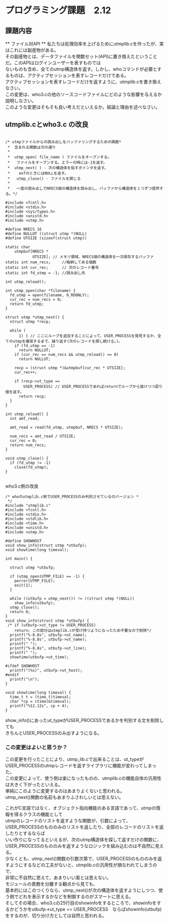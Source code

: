 # プログラミング課題　2.12  
  
## 課題内容  
** ファイル対API ** 私たちは処理効率を上げるためにutmplib.cを作ったが、実はこれには副産物がある。  
その副産物とは、データファイルを関数セット(API)に置き換えたということだ。このAPIはログインユーザーを表すものでは  
ないものも含め、全てのutmp構造体を返す。しかし、whoコマンドが必要とするものは、アクティブセッションを表すレコードだけである。  
アクティブセッションを表すレコードだけを返すように、utmplib.cを書き換えなさい。  
この変更は、who3.cの他のソースコードファイルにどのような影響を与えるか説明しなさい。  
このような変更はそもそも良い考えだといえるか。結論と理由を述べなさい。  
  
## utmplib.cとwho3.c の改良  
  
```  
  
/* utmpファイルからの読み出しをバッファリングするための関数*  
 *  含まれる関数は次の通り  
 *  
 *  utmp_open( file_name ) ファイルをオープンする。  
 *   ファイルをオープンする。エラーの時には-1を返す。  
 *  utmp_next( ) - 次の構造体を指すポインタを返す。  
 *    eofのときにはNULLを返す。  
 *   utmp_close() - ファイルを閉じる  
 *  
 *   一度の読み出しでNRECS個の構造体を読み出し、バッファから構造体を１つずつ提供する。*/  
  
#include <fcntl.h>  
#include <stdio.h>  
#include <sys/types.h>  
#include <unistd.h>  
#include <utmp.h>  
  
#define NRECS 16  
#define NULLUT ((struct utmp *)NULL)  
#define UTSIZE (sizeof(struct utmp))  
  
static char  
    utmpbuf[NRECS *  
            UTSIZE]; // メモリ領域、NRECS個の構造体を一次保存するバッファ  
static int num_recs;     //格納してある個数  
static int cur_rec;      // 次のレコード番号  
static int fd_utmp = -1; //読み出し先  
  
int utmp_reload();  
  
int utmp_open(char *filename) {  
  fd_utmp = open(filename, O_RDONLY);  
  cur_rec = num_recs = 0;  
  return fd_utmp;  
}  
  
struct utmp *utmp_next() {  
  struct utmp *recp;  
  
  while (  
      1) { // ここにループを追加することによって、USER_PROCESSを発見するか、全てのutmpを確保するまで、繰り返す(次のレコードを探し続ける。)。  
    if (fd_utmp == -1)  
      return NULLUT;  
    if (cur_rec == num_recs && utmp_reload() == 0)  
      return NULLUT;  
  
    recp = (struct utmp *)&utmpbuf[cur_rec * UTSIZE];  
    cur_rec++;  
  
    if (recp->ut_type ==  
        USER_PROCESS) // USER_PROCESSであればreturnでループから抜けつつ戻り値を返す。  
      return recp;  
  }  
}  
  
int utmp_reload() {  
  int amt_read;  
  
  amt_read = read(fd_utmp, utmpbuf, NRECS * UTSIZE);  
  
  num_recs = amt_read / UTSIZE;  
  cur_rec = 0;  
  return num_recs;  
}  
  
void utmp_close() {  
  if (fd_utmp != -1)  
    close(fd_utmp);  
}  
  
```  
  
who3.c側の改良  
  
```  
/* whoのutmplib.c側でUSER_PROCESSのみ判別させているのバージョン *  
 */  
#include "utmplib.c"  
#include <fcntl.h>  
#include <stdio.h>  
#include <stdlib.h>  
#include <time.h>  
#include <unistd.h>  
#include <utmp.h>  
  
#define SHOWHOST  
void show_info(struct utmp *utbufp);  
void showtime(long timeval);  
  
int main() {  
  
  struct utmp *utbufp;  
  
  if (utmp_open(UTMP_FILE) == -1) {  
    perror(UTMP_FILE);  
    exit(1);  
  }  
  
  while ((utbufp = utmp_next()) != ((struct utmp *)NULL))  
    show_info(utbufp);  
  utmp_close();  
  return 0;  
}  
void show_info(struct utmp *utbufp) {  
 /* if (utbufp->ut_type != USER_PROCESS)  
    return; この部分はutmplib.cが受け持つようになったため不要なので削除*/  
  printf("%-8.8s", utbufp->ut_name);  
  printf("%-8.8s", utbufp->ut_name);  
  printf(" ");  
  printf("%-8.8s", utbufp->ut_line);  
  printf(" ");  
  showtime(utbufp->ut_time);  
  
#ifdef SHOWHOST  
  printf("(%s)", utbufp->ut_host);  
#endif  
  printf("\n");  
}  
  
void showtime(long timeval) {  
  time_t t = (time_t)timeval;  
  char *cp = ctime(&timeval);  
  printf("%12.12s", cp + 4);  
}  
```  
  
show_info()にあったut_typeがUSER_PROCESSであるかを判別する文を削除しても  
きちんとUSER_PROCESSのみ出すようになる。  
  
### この変更はよいと思うか？  
この変更を行ったことにより、utmp_lib.cで出来ることは、ut_typeがUSER_PROCESSのutmpレコードを返すライブラリに機能が変わってしまった。  
この変更によって、使う側は楽になったものの、utmplib.cの機能自体の汎用性は大きく下がったといえる。  
単純にこのように変更するのはあまりよくないと思われる。  
utmp_next()関数の名前もあまりふさわしいとは思えない。  
  
これがC言語ではなく、オブジェクト指向機能のある言語であって、utmpの情報を得るクラスの機能として  
utmpのレコードのリストを返すような関数が、引数によって、USER_PROCESSのもののみのリストを返したり、全部のレコードのリストを返したりとするならば  
いい作りになってるといえるが、次のutmp構造体を探して返すだけの関数に、USER_PROCESSのもののみを返すようなロジックを組み込むのは不自然に見える。  
少なくとも、utmp_next()関数の引数次第で、USER_PROCESSのもののみを返すようにするなどの工夫がないと、utmplib.cの汎用性が損なわれてしまうので、  
非常に不自然に思えて、あまりいい案とは思えない。  
モジュールの責務を分離する観点から見ても、  
基本的にはこのつくりなら、utmp_next()が次の構造体を返すようにしつつ、使う側でどれを表示するかなどを制御するのがスマートに思える。  
そしてその場合、who3.cの25行目のshowinfoをするところで、showinfoをするかどうかをutbufp->ut_type == USER_PROCESS　ならばshowinfo(utbufp)をするのが、切り分け方としては自然と思われる。  
  
  
  
    
  
  
